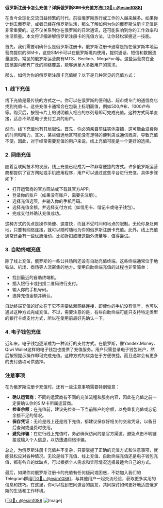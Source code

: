 **俄罗斯注册卡怎么充值？详解俄罗斯SIM卡充值方法[[TG💪+ @esim1088](https://t.me/s/esim1088)]**

在当今全球化交流日益频繁的时代，前往俄罗斯旅行或工作的人越来越多。如果你计划去俄罗斯，或者已经在俄罗斯生活，那么了解如何为你的俄罗斯注册卡充值是非常重要的。这不仅关系到你在俄罗斯的日常通讯，还可能影响到你的工作效率和生活质量。本文将详细讲解俄罗斯注册卡的充值方法，让你轻松掌握这一技能。

首先，我们需要明确什么是俄罗斯注册卡。俄罗斯注册卡通常是指在俄罗斯本地运营商提供的SIM卡，这些SIM卡可以在俄罗斯境内使用，提供通话、短信和数据流量服务。常见的俄罗斯运营商有MTS、Beeline、MegaFon等。这些运营商在全国范围内都有广泛的网络覆盖，能够满足大多数用户的需求。

那么，如何为你的俄罗斯注册卡充值呢？以下是几种常见的充值方式：

### 1. 线下充值

线下充值是最传统的方式之一。你可以在俄罗斯的便利店、超市或专门的通信商店找到充值卡。这些充值卡通常会在包装上标明面值，例如500卢布、1000卢布等。购买后，按照卡片上的说明输入相应的序列号即可完成充值。这种方式简单直接，适合不熟悉电子支付工具的用户。

然而，线下充值也有其局限性。首先，你必须亲自前往实体店铺，这可能会浪费你的时间和精力。其次，某些偏远地区可能没有足够的便利店或通信商店，导致充值不便。因此，对于经常需要充值的用户来说，线上充值可能是一个更好的选择。

### 2. 网络充值

随着互联网技术的发展，线上充值已经成为一种非常便捷的方式。许多俄罗斯运营商都提供了官方网站或手机应用程序，用户可以通过这些平台进行充值。具体步骤如下：

- 打开运营商的官方网站或下载其官方APP。
- 登录你的账户（如果没有账户，需要先注册）。
- 选择充值选项，并输入你的手机号码。
- 选择充值金额，并选择支付方式（如信用卡、借记卡或电子钱包）。
- 完成支付并确认充值成功。

这种方式的优点是操作简便、速度快，而且不受时间和地点的限制。无论你身处何地，只要有网络连接，就可以随时随地为你的俄罗斯注册卡充值。此外，线上充值通常还会有一些优惠活动，比如折扣或赠送额外流量等，值得尝试。

### 3. 自助终端充值

除了线上充值，俄罗斯的一些公共场所还设有自助充值终端。这些终端通常位于地铁站、机场、商场等人流密集的地方。使用自助终端充值的过程也非常简单：

- 找到最近的自助终端机。
- 插入银行卡或扫描二维码进行支付。
- 输入你的手机号码。
- 选择充值金额并确认。

自助终端充值的好处在于它不需要依赖网络连接，即使你的手机没有信号，也可以通过这种方式完成充值。不过，需要注意的是，有些自助终端可能只支持特定类型的银行卡或支付方式，所以在使用前最好先确认一下。

### 4. 电子钱包充值

近年来，电子钱包逐渐成为一种流行的支付方式。在俄罗斯，像Yandex.Money、Qiwi Wallet这样的电子钱包也提供了充值服务。用户只需登录电子钱包账户，然后按照提示操作即可完成充值。这种方式的优势在于方便快捷，而且通常会有更多的支付选项可供选择。

### 注意事项

在为俄罗斯注册卡充值时，还有一些注意事项需要特别留意：

- **确认运营商**：不同的运营商有不同的充值流程和服务内容，因此在充值之前一定要确认你的SIM卡所属运营商。
- **检查余额**：在充值前，建议先检查一下当前账户的余额，以免重复充值或忘记余额不足的情况。
- **保存凭证**：无论是线上还是线下充值，都建议保存好相关的交易凭证，以备日后查询或退费时使用。
- **避免诈骗**：在进行线上充值时，务必确保访问的是官方渠道，避免点击不明链接或输入个人信息，以防遭遇网络诈骗。

总之，为俄罗斯注册卡充值并不复杂，只要掌握了正确的充值方式和注意事项，就能轻松应对各种情况。无论是线下充值、线上充值、自助终端充值还是电子钱包充值，都有各自的优缺点，可以根据个人需求和实际情况选择最适合自己的方式。

最后，如果你对俄罗斯注册卡的充值有任何疑问或困惑，不妨加入我们的Telegram群组[[TG💪+ @esim1088](https://t.me/s/esim1088)]，与其他用户一起交流经验，获取更多实用的信息和技巧。在这里，你可以找到志同道合的朋友，共同探讨如何更好地适应俄罗斯的生活和工作环境。

[[TG💪+ @esim1088](https://t.me/s/esim1088) ![Image](https://i.postimg.cc/4NQfJmqS/Snipaste-2025-05-13-00-14-12.png)]